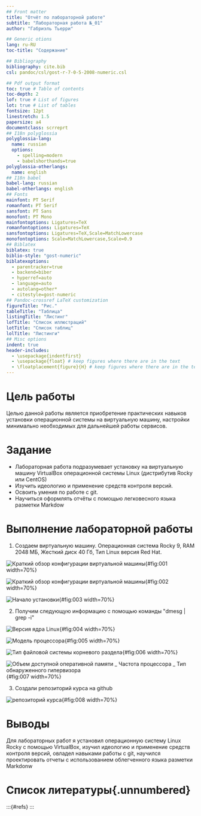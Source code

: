 ```yaml
---
## Front matter
title: "Отчёт по лабораторной работе"
subtitle: "Лабораторная работа №_01"
author: "Габриэль Тьерри"

## Generic otions
lang: ru-RU
toc-title: "Содержание"

## Bibliography
bibliography: cite.bib
csl: pandoc/csl/gost-r-7-0-5-2008-numeric.csl

## Pdf output format
toc: true # Table of contents
toc-depth: 2
lof: true # List of figures
lot: true # List of tables
fontsize: 12pt
linestretch: 1.5
papersize: a4
documentclass: scrreprt
## I18n polyglossia
polyglossia-lang:
  name: russian
  options:
	- spelling=modern
	- babelshorthands=true
polyglossia-otherlangs:
  name: english
## I18n babel
babel-lang: russian
babel-otherlangs: english
## Fonts
mainfont: PT Serif
romanfont: PT Serif
sansfont: PT Sans
monofont: PT Mono
mainfontoptions: Ligatures=TeX
romanfontoptions: Ligatures=TeX
sansfontoptions: Ligatures=TeX,Scale=MatchLowercase
monofontoptions: Scale=MatchLowercase,Scale=0.9
## Biblatex
biblatex: true
biblio-style: "gost-numeric"
biblatexoptions:
  - parentracker=true
  - backend=biber
  - hyperref=auto
  - language=auto
  - autolang=other*
  - citestyle=gost-numeric
## Pandoc-crossref LaTeX customization
figureTitle: "Рис."
tableTitle: "Таблица"
listingTitle: "Листинг"
lofTitle: "Список иллюстраций"
lotTitle: "Список таблиц"
lolTitle: "Листинги"
## Misc options
indent: true
header-includes:
  - \usepackage{indentfirst}
  - \usepackage{float} # keep figures where there are in the text
  - \floatplacement{figure}{H} # keep figures where there are in the text
---
```



# Цель работы

Целью данной работы является приобретение практических навыков установки операционной системы на виртуальную машину, настройки минимально необходимых для дальнейшей работы сервисов.


# Задание

- Лабораторная работа подразумевает установку на виртуальную машину VirtualBoх операционной системы Linux (дистрибутив Rocky или CentOS)
- Изучить идеологию и применение средств контроля версий.
- Освоить умения по работе с git.
- Научиться оформлять отчёты с помощью легковесного языка разметки Markdow


# Выполнение лабораторной работы

1. Создаем  виртуальную машину. Операционная система Rocky 9, RAM 2048 МБ, Жесткий диск 40 Гб, Тип Linux версия Red Hat.

![Краткий обзор конфигурации виртуальной машины](https://raw.githubusercontent.com/tgabriel22/Work/main/2022-2023/Информационная%20безопасность/infosec/Lab01/report/image/Capture1.PNG){#fig:001 width=70%}

![Краткий обзор конфигурации виртуальной машины](https://raw.githubusercontent.com/tgabriel22/Work/main/2022-2023/Информационная%20безопасность/infosec/Lab01/report/image/Capture2.PNG){#fig:002 width=70%}

![Начало установки](https://raw.githubusercontent.com/tgabriel22/Work/main/2022-2023/Информационная%20безопасность/infosec/Lab01/report/image/Capture3.PNG){#fig:003 width=70%}

2. Получим следующую информацию с помощью команды "dmesg | grep -i"

![Версия ядра Linux](https://raw.githubusercontent.com/tgabriel22/Work/main/2022-2023/Информационная%20безопасность/infosec/Lab01/report/image/Capture5.PNG){#fig:004 width=70%}

![Модель процессора](https://raw.githubusercontent.com/tgabriel22/Work/main/2022-2023/Информационная%20безопасность/infosec/Lab01/report/image/Capture7.PNG){#fig:005 width=70%}

![Тип файловой системы корневого раздела](https://raw.githubusercontent.com/tgabriel22/Work/main/2022-2023/Информационная%20безопасность/infosec/Lab01/report/image/Capture8.PNG){#fig:006 width=70%}

![Объем доступной оперативной памяти _ Частота процессора _ Тип обнаруженного гипервизора](https://raw.githubusercontent.com/tgabriel22/Work/main/2022-2023/Информационная%20безопасность/infosec/Lab01/report/image/Capture9.PNG){#fig:007 width=70%}

3. Создали репозиторий курса на github

![репозиторий курса](https://raw.githubusercontent.com/tgabriel22/Work/main/2022-2023/Информационная%20безопасность/infosec/Lab01/report/image/github.PNG){#fig:008 width=70%}

# Выводы

Для лабораторных работ я установил операционную систему Linux Rocky с помощью VirtualBox, изучил идеологию и применение средств контроля версий, овладел навыками работы с git, научился проектировать отчеты с использованием облегченного языка разметки Markdonw

# Список литературы{.unnumbered}

:::{#refs}
:::   